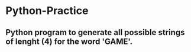 # Python-Practice
## Python program to generate all possible strings of lenght (4) for the word 'GAME'.
